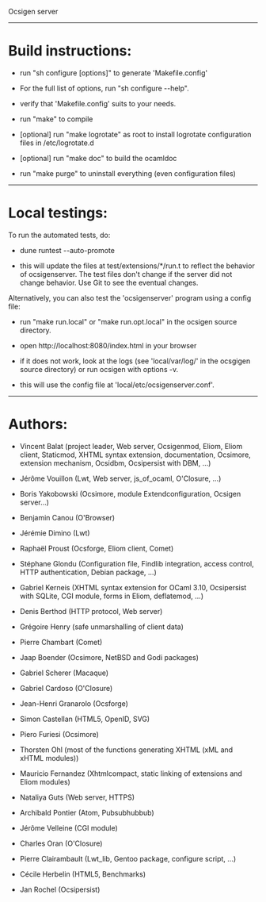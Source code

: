 Ocsigen server

------------------------------------------------------------------

Build instructions:
===================

 * run "sh configure [options]" to generate 'Makefile.config'
 - For the full list of options, run "sh configure --help".

 * verify that 'Makefile.config' suits to your needs.

 * run "make" to compile

 * [optional] run "make logrotate" as root to install logrotate
              configuration files in /etc/logrotate.d

 * [optional] run "make doc" to build the ocamldoc

 * run "make purge" to uninstall everything (even configuration files)

------------------------------------------------------------------

Local testings:
===============

To run the automated tests, do:

 * dune runtest --auto-promote

 * this will update the files at test/extensions/*/run.t to reflect the
   behavior of ocsigenserver. The test files don't change if the server did not
   change behavior. Use Git to see the eventual changes.

Alternatively, you can also test the 'ocsigenserver' program using a config file:

 * run "make run.local" or "make run.opt.local"
   in the ocsigen source directory.

 * open http://localhost:8080/index.html in your browser

 * if it does not work, look at the logs (see 'local/var/log/' in the
   ocsgigen source directory) or run ocsigen with options -v.

 * this will use the config file at 'local/etc/ocsigenserver.conf'.

------------------------------------------------------------------

Authors:
========

* Vincent Balat
  (project leader, Web server, Ocsigenmod, Eliom, Eliom client, Staticmod, XHTML syntax extension, documentation, Ocsimore, extension mechanism, Ocsidbm, Ocsipersist with DBM, ...)

* Jérôme Vouillon
 (Lwt, Web server, js_of_ocaml, O'Closure, ...)

* Boris Yakobowski
 (Ocsimore, module Extendconfiguration, Ocsigen server...)

* Benjamin Canou
 (O'Browser)

* Jérémie Dimino
 (Lwt)

* Raphaël Proust
 (Ocsforge, Eliom client, Comet)

* Stéphane Glondu
 (Configuration file, Findlib integration, access control, HTTP authentication, Debian package, ...)

* Gabriel Kerneis
 (XHTML syntax extension for OCaml 3.10, Ocsipersist with SQLite, CGI module, forms in Eliom, deflatemod, ...)

* Denis Berthod
 (HTTP protocol, Web server)

* Grégoire Henry
 (safe unmarshalling of client data)

* Pierre Chambart
 (Comet)

* Jaap Boender
 (Ocsimore, NetBSD and Godi packages)

* Gabriel Scherer
 (Macaque)

* Gabriel Cardoso
 (O'Closure)

* Jean-Henri Granarolo
 (Ocsforge)

* Simon Castellan
 (HTML5, OpenID, SVG)

* Piero Furiesi
 (Ocsimore)

* Thorsten Ohl
 (most of the functions generating XHTML (xML and xHTML modules))

* Mauricio Fernandez
 (Xhtmlcompact, static linking of extensions and Eliom modules)

* Nataliya Guts
 (Web server, HTTPS)

* Archibald Pontier
 (Atom, Pubsubhubbub)

* Jérôme Velleine
 (CGI module)

* Charles Oran
 (O'Closure)

* Pierre Clairambault
 (Lwt_lib, Gentoo package, configure script, ...)

* Cécile Herbelin
  (HTML5, Benchmarks)

* Jan Rochel
  (Ocsipersist)

